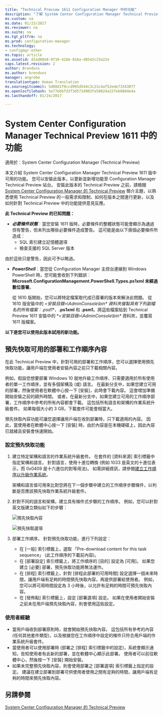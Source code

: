 ```yaml
---
title: "Technical Preview 1611 Configuration Manager 中的功能"
description: "了解 System Center Configuration Manager Technical Preview 1611 版中可用的功能。"
ms.custom: na
ms.date: 01/23/2017
ms.reviewer: na
ms.suite: na
ms.tgt_pltfrm: na
ms.prod: configuration-manager
ms.technology:
- configmgr-other
ms.topic: article
ms.assetid: d2ad00e8-9f10-41b6-816a-d8542c23a22e
caps.latest.revision: 2
author: Brenduns
ms.author: brenduns
manager: angrobe
translationtype: Human Translation
ms.sourcegitcommit: 5d08d1f9ccd995d544c3c21c4af52ede73343077
ms.openlocfilehash: 5e77ebbfd3f3d573d903fe58024a22feb9884e4a
ms.lasthandoff: 01/24/2017

---
```

# <a name="capabilities-in-technical-preview-1611-for-system-center-configuration-manager"></a>System Center Configuration Manager Technical Preview 1611 中的功能

適用於︰System Center Configuration Manager (Technical Preview)



本文介紹 System Center Configuration Manager Technical Preview 1611 版中可用的功能。 您可以安裝此版本，以更新並新增功能至 Configuration Manager Technical Preview 站台。 安裝此版本的 Technical Preview 之前，請檢閱 [System Center Configuration Manager 的 Technical Preview](../../core/get-started/technical-preview.md) 簡介主題，以熟悉使用 Technical Preview 的一般需求和限制、如何在版本之間進行更新，以及如何針對 Technical Preview 中的功能提供意見反應。    

**此 Technical Preview 的已知問題：**   
- ***必要條件狀態***︰當您安裝 1611 版時，必要條件的整體狀態可能會顯示為通過但有警告，但未列出哪些必要條件造成警告。 這可能是由以下兩個必要條件所造成：
  - SQL 索引建立記憶體選項
  - 檢查支援的 SQL Server 版本  

 由於這些只是警告，因此可予以略過。

- ***PowerShell***︰當您從 Configuration Manager 主控台連線到 Windows PowerShell 時，您可能會收到下列錯誤︰**Microsoft.ConfigurationManagement.PowerShell.Types.ps1xml 未經過數位簽署**。  

   從 1610 版開始，您可以將特定檔案取代成已簽署的版本來解決此問題。 從 1610 版安裝中的 **&lt;安裝目錄>\AdminConsole\bin\** 資料夾複製具有下列副檔名的所有檔案︰**.psd1**、**.ps1xml** 和 **.psm1**。將這些檔案貼到 Technical Preview 1611 安裝中的 **&lt;安裝目錄>\AdminConsole\bin\** 資料夾，並覆寫 1611 版檔案。


**以下是您可以使用此版本試用的新功能。**  

## <a name="pre-cache-content-for-available-deployments-and-task-sequences"></a>預先快取可用的部署和工作順序內容
在此 Technical Preview 中，針對可用的部署和工作順序，您可以選擇使用預先快取功能，讓用戶端在使用者安裝內容之前只下載相關內容。

例如，假設您想要部署 Windows 10 就地升級工作順序、只需要適用於所有使用者的單一工作順序，並有多個架構及 (或) 語言。 在最新分支中，如果您建立可用的部署，然後使用者在軟體中心按一下 [安裝]，此時會下載內容。 這會增加準備開始安裝之前的額外時間。 或者，在最新分支中，如果您建立可用的工作順序部署，工作順序中參考的所有內容都會下載。 這包括所有語言和架構的作業系統升級套件。 如果每個大小約 3 GB，下載套件可能會相當大。

預先快取內容功能可讓您選擇讓用戶端在收到部署時，只下載適用的內容。 因此，當使用者在軟體中心按一下 [安裝] 時，由於內容是在本機硬碟上，因此內容已就緒且安裝會快速開始。

### <a name="to-configure-the-pre-cache-feature"></a>設定預先快取功能

1. 建立特定架構和語言的作業系統升級套件。 在套件的 [資料來源] 索引標籤中指定架構和語言。 針對語言，使用十進位轉換 (例如 1033 是英文的十進位表示，而 0x0409 是十六進位的對等用法)。 如需詳細資訊，請參閱[建立工作順序以升級作業系統](/sccm/osd/deploy-use/create-a-task-sequence-to-upgrade-an-operating-system)。

    架構和語言值可用來比對您將在下一個步驟中建立的工作順序步驟條件，以判斷是否應該預先快取作業系統升級套件。
2. 針對不同的語言和架構，建立具有條件式步驟的工作順序。 例如，您可以針對英文版建立類似如下的步驟：

    ![預先快取內容](media/precacheproperties2.png)

    ![預先快取選項](media/precacheoptions2.png)  

3. 部署工作順序。 針對預先快取功能，進行下列設定：
    - 在 [一般] 索引標籤上，選取 「Pre-download content for this task sequence」 (此工作順序的下載前內容)。
    - 在 [部署設定] 索引標籤上，將工作順序的 [目的] 設定為 [可用]。 如果您建立 [必要] 部署，預先快取功能將無法運作。
    - 在 [排程] 索引標籤上，針對 [排程此部署的可用時間] 設定選擇一個未來時間，讓用戶端有足夠的時間預先快取內容，再提供部署給使用者。 例如，您可以將可用時間設定為 3 小時後，以允許有足夠的時間可預先快取內容。  
    - 在 [發佈點] 索引標籤上，設定 [部署選項] 設定。 如果在使用者開始安裝之前未在用戶端預先快取內容，則會使用這些設定。


### <a name="user-experience"></a>使用者經驗
- 當用戶端收到部署原則時，就會開始預先快取內容。 這包括所有參考的內容 (任何其他套件類型)，以及根據您在工作順序中設定的條件只符合用戶端的作業系統升級套件。
- 當使用者可以使用部署時 (部署之 [排程] 索引標籤中的設定)，系統會顯示通知，告知使用者有此新的部署，並在軟體中心顯示此部署。 使用者可以前往軟體中心，然後按一下 [安裝] 開始安裝。
- 如果未完整預先快取內容，則會使用部署之 [部署選項] 索引標籤上指定的設定。 建議在建立部署到部署可供使用者使用之間有足夠的時間，讓用戶端有足夠的時間來預先快取內容。


## <a name="see-also"></a>另請參閱
[System Center Configuration Manager 的 Technical Preview](../../core/get-started/technical-preview.md)

